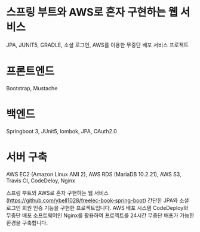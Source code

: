 # 스프링 부트와 AWS로 혼자 구현하는 웹 서비스
JPA, JUNIT5, GRADLE, 소셜 로그인, AWS를 이용한 무중단 배포 서비스 프로젝트

# 프론트엔드
Bootstrap, Mustache

# 백엔드
Springboot 3, JUnit5, lombok, JPA, OAuth2.0

# 서버 구축
AWS EC2 (Amazon Linux AMI 2), AWS RDS (MariaDB 10.2.21), AWS S3, Travis CI, CodeDeloy, Nginx

스프링 부트와 AWS로 혼자 구현하는 웹 서비스(https://github.com/ybell1028/freelec-book-spring-boot)
간단한 JPA와 소셜 로그인 회원 인증 기능을 구현한 프로젝트입니다.
AWS 배포 시스템 CodeDeploy와 무중단 배포 소프트웨어인 Nginx를 활용하여 프로젝트를 24시간 무중단 배포가 가능한 환경을 구축합니다.

